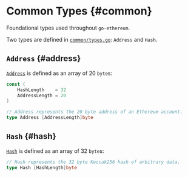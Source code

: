 # Common Types {#common}
Foundational types used throughout `go-ethereum`.

Two types are defined in [`common/types.go`](https://github.com/ethereum/go-ethereum/blob/master/common/types.go): `Address` and `Hash`.

## `Address` {#address}
[`Address`](https://github.com/ethereum/go-ethereum/blob/master/common/types.go#L137-L138) is defined as an array of 20 `byte`s:

```go
const (
    HashLength    = 32
    AddressLength = 20
)

// Address represents the 20 byte address of an Ethereum account.
type Address [AddressLength]byte
```

## `Hash` {#hash}
[`Hash`](https://github.com/ethereum/go-ethereum/blob/master/common/types.go#L43) is defined as an array of 32 `byte`s:

```go
// Hash represents the 32 byte Keccak256 hash of arbitrary data.
type Hash [HashLength]byte
```

